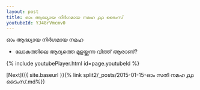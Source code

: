 ```yaml
---
layout: post
title: ഓം ആദ്ധ്യായ നിർഗമായ നമഹ ൧൧ ടൈംസ്
youtubeId: YJ48rVmcmv0
---
```

 
 
 ഓം ആദ്ധ്യായ നിർഗമായ നമഹ 
 
 -  ലോകത്തിലെ ആദ്യത്തെ മുളയ്ക്കുന്ന വിത്ത് ആരാണ്? 
 
  
 
  
 
 
 
 
 
 


{% include youtubePlayer.html id=page.youtubeId %}
 
[Next]({{ site.baseurl }}{% link  split2/_posts/2015-01-15-ഓം സതി നമഹ ൧൧ ടൈംസ്.md%})
 
